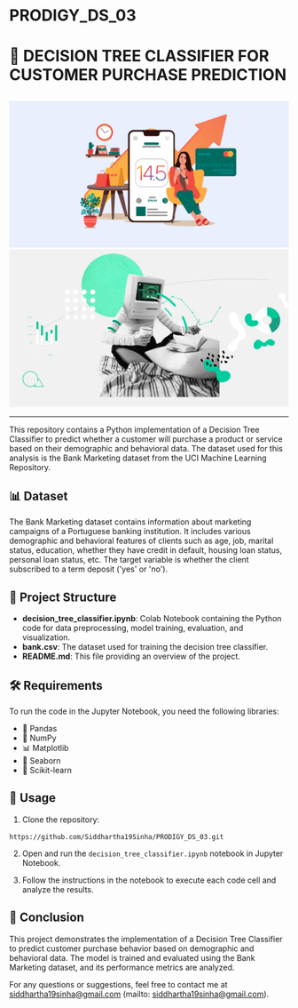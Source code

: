 # PRODIGY_DS_03
# 🌳 DECISION TREE CLASSIFIER FOR CUSTOMER PURCHASE PREDICTION

##
![Image 1](https://github.com/Siddhartha19Sinha/PRODIGY_DS_03/blob/main/Image1.png)
![Image 2](https://github.com/Siddhartha19Sinha/PRODIGY_DS_03/blob/main/Image2.jpg)

---
This repository contains a Python implementation of a Decision Tree Classifier to predict whether a customer will purchase a product or service based on their demographic and behavioral data. The dataset used for this analysis is the Bank Marketing dataset from the UCI Machine Learning Repository.

## 📊 Dataset

The Bank Marketing dataset contains information about marketing campaigns of a Portuguese banking institution. It includes various demographic and behavioral features of clients such as age, job, marital status, education, whether they have credit in default, housing loan status, personal loan status, etc. The target variable is whether the client subscribed to a term deposit ('yes' or 'no').

## 📂 Project Structure

- **decision_tree_classifier.ipynb**: Colab Notebook containing the Python code for data preprocessing, model training, evaluation, and visualization.
- **bank.csv**: The dataset used for training the decision tree classifier.
- **README.md**: This file providing an overview of the project.

## 🛠️ Requirements

To run the code in the Jupyter Notebook, you need the following libraries:

- 🐼 Pandas
- 🔢 NumPy
- 📊 Matplotlib
- 🌊 Seaborn
- 🧠 Scikit-learn

## 🚀 Usage

1. Clone the repository:

```
https://github.com/Siddhartha19Sinha/PRODIGY_DS_03.git
```
2. Open and run the `decision_tree_classifier.ipynb` notebook in Jupyter Notebook.

3. Follow the instructions in the notebook to execute each code cell and analyze the results.

## 🎉 Conclusion

This project demonstrates the implementation of a Decision Tree Classifier to predict customer purchase behavior based on demographic and behavioral data. The model is trained and evaluated using the Bank Marketing dataset, and its performance metrics are analyzed.

For any questions or suggestions, feel free to contact me at siddhartha19sinha@gmail.com (mailto: siddhartha19sinha@gmail.com).
